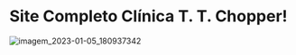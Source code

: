# Site Completo Clínica T. T. Chopper!

![imagem_2023-01-05_180937342](https://user-images.githubusercontent.com/95727612/210880439-ef711a70-a2a5-4cce-8563-3e5a8ea2d19a.png)
